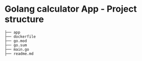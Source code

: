  # Golang calculator App - Project structure 

    ├── app
    ├── dockerfile
    ├── go.mod
    ├── go.sum
    ├── main.go
    ├── readme.md